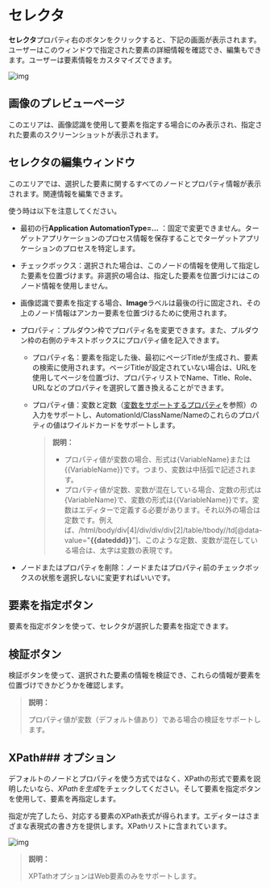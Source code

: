 # セレクタ

**セレクタ**プロパティ右のボタンをクリックすると、下記の画面が表示されます。ユーザーはこのウィンドウで指定された要素の詳細情報を確認でき、編集もできます。ユーザーは要素情報をカスタマイズできます。

![img](https://docimages.blob.core.chinacloudapi.cn/images/Amanda/Tutorial/Selector/%E9%80%89%E6%8B%A9%E5%99%A8%E7%BC%96%E8%BE%91%E5%99%A8.png)

## 画像のプレビューページ
このエリアは、画像認識を使用して要素を指定する場合にのみ表示され、指定された要素のスクリーンショットが表示されます。

## セレクタの編集ウィンドウ
このエリアでは、選択した要素に関するすべてのノードとプロパティ情報が表示されます。関連情報を編集できます。

使う時は以下を注意してください。
- 最初の行**Application AutomationType=...** ：固定で変更できません。ターゲットアプリケーションのプロセス情報を保存することでターゲットアプリケーションのプロセスを特定します。
- チェックボックス：選択された場合は、このノードの情報を使用して指定した要素を位置づけます。非選択の場合は、指定した要素を位置づけにはこのノード情報を使用しません。
- 画像認識で要素を指定する場合、**Image**ラベルは最後の行に固定され、その上のノード情報はアンカー要素を位置づけるために使用されます。
- プロパティ：プルダウン枠でプロパティ名を変更できます。また、プルダウン枠の右側のテキストボックスにプロパティ値を記入できます。

    - プロパティ名：要素を指定した後、最初にページTitleが生成され、要素の検索に使用されます。ページTitleが設定されていない場合は、URLを使用してページを位置づけ、プロパティリストでName、Title、Role、URLなどのプロパティを選択して置き換えることができます。
    - プロパティ値：変数と定数（[変数をサポートするプロパティ](Activities/../SupportedVariableName.md)を参照）の入力をサポートし、AutomationId/ClassName/Nameのこれらのプロパティの値はワイルドカードをサポートします。

      >**説明：**
      >
      > - プロパティ値が変数の場合、形式は{VariableName}または{{VariableName}}です。つまり、変数は中括弧で記述されます。
      > - プロパティ値が定数、変数が混在している場合、定数の形式は{VariableName}で、変数の形式は{{VariableName}}です。変数はエディターで定義する必要があります。それ以外の場合は定数です。例えば、/html/body/div[4]/div/div/div[2]/table/tbody//td[@data-value="**{{dateddd}}**"]、このような定数、変数が混在している場合は、太字は変数の表現です。

- ノードまたはプロパティを削除：ノードまたはプロパティ前のチェックボックスの状態を選択しないに変更すればいいです。

## 要素を指定ボタン
要素を指定ボタンを使って、セレクタが選択した要素を指定できます。

## 検証ボタン
検証ボタンを使って、選択された要素の情報を検証でき、これらの情報が要素を位置づけできかどうかを確認します。

>**説明：**
>
>プロパティ値が変数（デフォルト値あり）である場合の検証をサポートします。

## XPath### オプション
デフォルトのノードとプロパティを使う方式ではなく、XPathの形式で要素を説明したいなら、*XPathを生成*をチェックしてください。そして要素を指定ボタンを使用して、要素を再指定します。

指定が完了したら、対応する要素のXPath表式が得られます。エディターはさまざまな表現式の書き方を提供します。XPathリストに含まれています。

![img](https://docimages.blob.core.chinacloudapi.cn/images/Amanda/Tutorial/Selector/Xpath%E5%88%97%E8%A1%A8.png)

>**説明：**
>
>XPTathオプションはWeb要素のみをサポートします。
